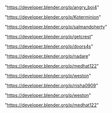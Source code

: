 "https://developer.blender.org/p/angry_boi4"

"https://developer.blender.org/p/Koterminion"

"https://developer.blender.org/p/salmandoherty"

"https://developer.blender.org/p/getcrest"

"https://developer.blender.org/p/doors4s"

"https://developer.blender.org/p/nadare"

"https://developer.blender.org/p/medhat122"

"https://developer.blender.org/p/weston"

"https://developer.blender.org/p/nisha0909"

 
"https://developer.blender.org/p/weston"


"https://developer.blender.org/p/medhat122"


 
